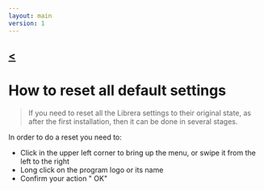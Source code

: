 ```yaml
---
layout: main
version: 1
---
```

[<](/wiki/faq)
---
#  How to reset all default settings

> If you need to reset all the Librera settings to their original state, as after the first installation, then it can be done in several stages.

In order to do a reset you need to:
 * Click in the upper left corner to bring up the menu, or swipe it from the left to the right
 * Long click on the program logo or its name 
 * Confirm your action " OK"
